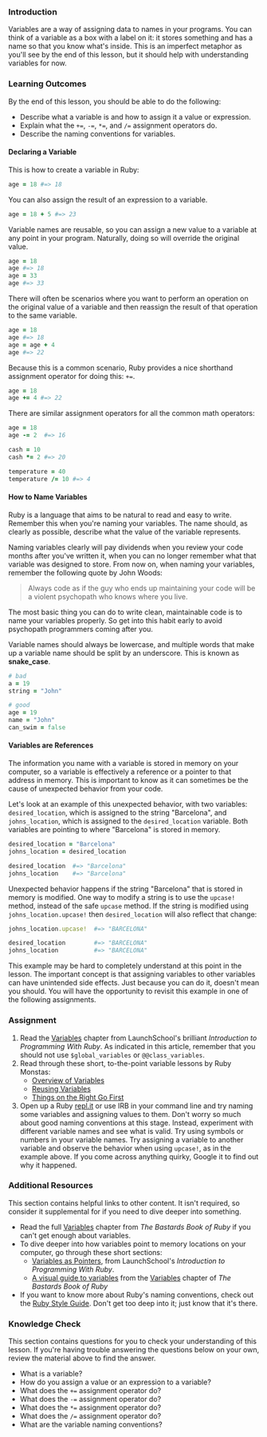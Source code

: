 ### Introduction
Variables are a way of assigning data to names in your programs. You can think of a variable as a box with a label on it: it stores something and has a name so that you know what's inside. This is an imperfect metaphor as you'll see by the end of this lesson, but it should help with understanding variables for now.

### Learning Outcomes
By the end of this lesson, you should be able to do the following:

 - Describe what a variable is and how to assign it a value or expression.
 - Explain what the `+=`, `-=`, `*=`, and `/=` assignment operators do.
 - Describe the naming conventions for variables.

#### Declaring a Variable
This is how to create a variable in Ruby:

~~~ruby
age = 18 #=> 18
~~~

You can also assign the result of an expression to a variable.

~~~ruby
age = 18 + 5 #=> 23
~~~

Variable names are reusable, so you can assign a new value to a variable at any point in your program. Naturally, doing so will override the original value.

~~~ruby
age = 18
age #=> 18
age = 33
age #=> 33
~~~

There will often be scenarios where you want to perform an operation on the original value of a variable and then reassign the result of that operation to the same variable.

~~~ruby
age = 18
age #=> 18
age = age + 4
age #=> 22
~~~

Because this is a common scenario, Ruby provides a nice shorthand assignment operator for doing this: `+=`.

~~~ruby
age = 18
age += 4 #=> 22
~~~

There are similar assignment operators for all the common math operators:

~~~ruby
age = 18
age -= 2  #=> 16

cash = 10
cash *= 2 #=> 20

temperature = 40
temperature /= 10 #=> 4
~~~

#### How to Name Variables
Ruby is a language that aims to be natural to read and easy to write. Remember this when you're naming your variables. The name should, as clearly as possible, describe what the value of the variable represents.

Naming variables clearly will pay dividends when you review your code months after you've written it, when you can no longer remember what that variable was designed to store. From now on, when naming your variables, remember the following quote by John Woods:

> Always code as if the guy who ends up maintaining your code will be a violent psychopath who knows where you live.

The most basic thing you can do to write clean, maintainable code is to name your variables properly. So get into this habit early to avoid psychopath programmers coming after you.

Variable names should always be lowercase, and multiple words that make up a variable name should be split by an underscore. This is known as **snake_case**.

~~~ruby
# bad
a = 19
string = "John"

# good
age = 19
name = "John"
can_swim = false
~~~

#### Variables are References
The information you name with a variable is stored in memory on your computer, so a variable is effectively a reference or a pointer to that address in memory. This is important to know as it can sometimes be the cause of unexpected behavior from your code.

Let's look at an example of this unexpected behavior, with two variables: `desired_location`, which is assigned to the string "Barcelona", and `johns_location`, which is assigned to the `desired_location` variable. Both variables are pointing to where "Barcelona" is stored in memory.

~~~ruby
desired_location = "Barcelona"
johns_location = desired_location

desired_location  #=> "Barcelona"
johns_location    #=> "Barcelona"
~~~

Unexpected behavior happens if the string "Barcelona" that is stored in memory is modified. One way to modify a string is to use the `upcase!` method, instead of the safe `upcase` method. If the string is modified using `johns_location.upcase!` then `desired_location` will also reflect that change:

~~~ruby
johns_location.upcase!  #=> "BARCELONA"

desired_location        #=> "BARCELONA"
johns_location          #=> "BARCELONA"
~~~

This example may be hard to completely understand at this point in the lesson. The important concept is that assigning variables to other variables can have unintended side effects. Just because you can do it, doesn't mean you should. You will have the opportunity to revisit this example in one of the following assignments.

### Assignment
<div class="lesson-content__panel" markdown="1">

1. Read the [Variables](https://launchschool.com/books/ruby/read/variables) chapter from LaunchSchool's brilliant *Introduction to Programming With Ruby*. As indicated in this article, remember that you should not use `$global_variables` or `@@class_variables`.
2. Read through these short, to-the-point variable lessons by Ruby Monstas:
      * [Overview of Variables](http://ruby-for-beginners.rubymonstas.org/variables.html)
      * [Reusing Variables](http://ruby-for-beginners.rubymonstas.org/variables/reusing_names.html)
      * [Things on the Right Go First](http://ruby-for-beginners.rubymonstas.org/variables/right_goes_first.html)
3. Open up a Ruby [repl.it](https://repl.it/languages/ruby) or use IRB in your command line and try naming some variables and assigning values to them. Don't worry so much about good naming conventions at this stage. Instead, experiment with different variable names and see what is valid. Try using symbols or numbers in your variable names. Try assigning a variable to another variable and observe the behavior when using `upcase!`, as in the example above. If you come across anything quirky, Google it to find out why it happened.
</div>

### Additional Resources
This section contains helpful links to other content. It isn't required, so consider it supplemental for if you need to dive deeper into something.

* Read the full [Variables](http://ruby.bastardsbook.com/chapters/variables) chapter from *The Bastards Book of Ruby* if you can't get enough about variables.
* To dive deeper into how variables point to memory locations on your computer, go through these short sections:
  * [Variables as Pointers](https://launchschool.com/books/ruby/read/more_stuff#variables_as_pointers), from LaunchSchool's *Introduction to Programming With Ruby*.
  * [A visual guide to variables](http://ruby.bastardsbook.com/chapters/variables/#visual-guide) from the [Variables](http://ruby.bastardsbook.com/chapters/variables) chapter of *The Bastards Book of Ruby*
* If you want to know more about Ruby's naming conventions, check out the [Ruby Style Guide](https://github.com/rubocop-hq/ruby-style-guide). Don't get too deep into it; just know that it's there.

### Knowledge Check
This section contains questions for you to check your understanding of this lesson. If you're having trouble answering the questions below on your own, review the material above to find the answer.

* What is a variable?
* How do you assign a value or an expression to a variable?
* What does the `+=` assignment operator do?
* What does the `-=` assignment operator do?
* What does the `*=` assignment operator do?
* What does the `/=` assignment operator do?
* What are the variable naming conventions?
